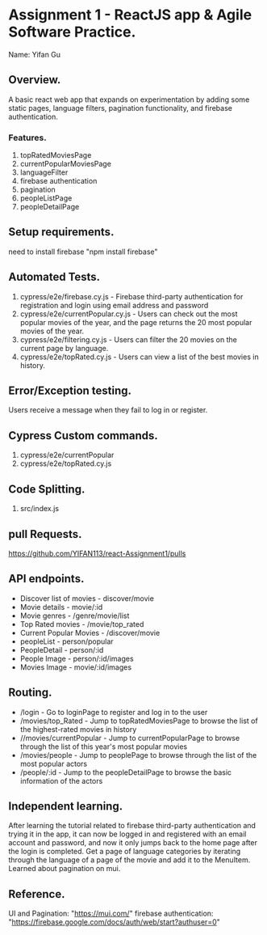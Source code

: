 # Assignment 1 - ReactJS app & Agile Software Practice.

Name: Yifan Gu

## Overview.

A basic react web app that expands on experimentation by adding some static pages, language filters, pagination functionality, and firebase authentication.

### Features.
 
1. topRatedMoviesPage
2. currentPopularMoviesPage
3. languageFilter
4. firebase authentication
5. pagination
6. peopleListPage
7. peopleDetailPage

## Setup requirements.
need to install firebase "npm install firebase"


## Automated Tests.
1. cypress/e2e/firebase.cy.js - Firebase third-party authentication for registration and login using email address and password
2. cypress/e2e/currentPopular.cy.js - Users can check out the most popular movies of the year, and the page returns the 20 most popular movies of the year.
3. cypress/e2e/filtering.cy.js - Users can filter the 20 movies on the current page by language.
4. cypress/e2e/topRated.cy.js - Users can view a list of the best movies in history.

## Error/Exception testing.
Users receive a message when they fail to log in or register.

## Cypress Custom commands.
1. cypress/e2e/currentPopular
2. cypress/e2e/topRated.cy.js

## Code Splitting.
1. src/index.js

## pull Requests.
https://github.com/YIFAN113/react-Assignment1/pulls

## API endpoints.

+ Discover list of movies - discover/movie
+ Movie details - movie/:id
+ Movie genres - /genre/movie/list
+ Top Rated movies - /movie/top_rated
+ Current Popular Movies - /discover/movie
+ peopleList - person/popular
+ PeopleDetail - person/:id
+ People Image - person/:id/images
+ Movies Image - movie/:id/images

## Routing.

+ /login - Go to loginPage to register and log in to the user
+ /movies/top_Rated - Jump to topRatedMoviesPage to browse the list of the highest-rated movies in history
+ //movies/currentPopular - Jump to currentPopularPage to browse through the list of this year's most popular movies
+ /movies/people - Jump to peoplePage to browse through the list of the most popular actors
+ /people/:id - Jump to the peopleDetailPage to browse the basic information of the actors           

## Independent learning.

After learning the tutorial related to firebase third-party authentication and trying it in the app, it can now be logged in and registered with an email account and password, and now it only jumps back to the home page after the login is completed.
Get a page of language categories by iterating through the language of a page of the movie and add it to the MenuItem.
Learned about pagination on mui.

## Reference.

UI and Pagination: "https://mui.com/"
firebase authentication: "https://firebase.google.com/docs/auth/web/start?authuser=0"

